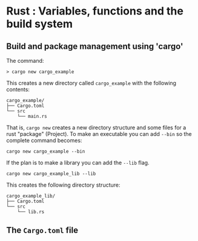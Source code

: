 
# Rust : Variables, functions and the build system


## Build and package management using 'cargo'

The command:

```
> cargo new cargo_example
```

This creates a new directory called `cargo_example` with the following contents:

```
cargo_example/
├── Cargo.toml
└── src
    └── main.rs
```

That is, `cargo new` creates a new directory structure and some files
for a rust "package" (Project). To make an executable you can add
`--bin` so the complete command becomes:

```
cargo new cargo_example --bin 
```

If the plan is to make a library you can add the `--lib` flag.

```
cargo new cargo_example_lib --lib
```

This creates the following directory structure:

```
cargo_example_lib/
├── Cargo.toml
└── src
    └── lib.rs
```

## The `Cargo.toml` file